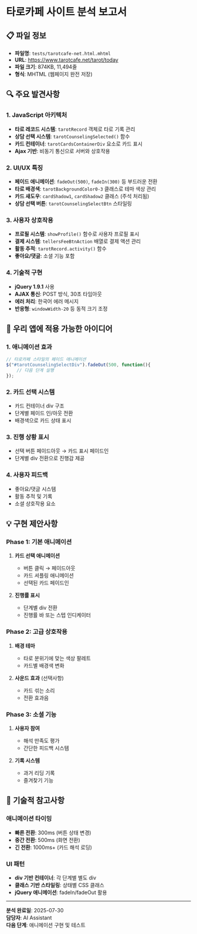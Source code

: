 # 타로카페 사이트 분석 보고서

## 📋 파일 정보
- **파일명**: `tests/tarotcafe-net.html.mhtml`
- **URL**: https://www.tarotcafe.net/tarot/today
- **파일 크기**: 874KB, 11,494줄
- **형식**: MHTML (웹페이지 완전 저장)

## 🔍 주요 발견사항

### 1. JavaScript 아키텍처
- **타로 레코드 시스템**: `tarotRecord` 객체로 타로 기록 관리
- **상담 선택 시스템**: `tarotCounselingSelected()` 함수
- **카드 컨테이너**: `tarotCardsContainerDiv` 요소로 카드 표시
- **Ajax 기반**: 비동기 통신으로 서버와 상호작용

### 2. UI/UX 특징
- **페이드 애니메이션**: `fadeOut(500)`, `fadeIn(300)` 등 부드러운 전환
- **타로 배경색**: `tarotBackgroundColor0-3` 클래스로 테마 색상 관리
- **카드 섀도우**: `cardShadow1`, `cardShadow2` 클래스 (주석 처리됨)
- **상담 선택 버튼**: `tarotCounselingSelectBtn` 스타일링

### 3. 사용자 상호작용
- **프로필 시스템**: `showProfile()` 함수로 사용자 프로필 표시
- **결제 시스템**: `tellersFeeBtnAction` 배열로 결제 액션 관리
- **활동 추적**: `tarotRecord.activity()` 함수
- **좋아요/댓글**: 소셜 기능 포함

### 4. 기술적 구현
- **jQuery 1.9.1** 사용
- **AJAX 통신**: POST 방식, 30초 타임아웃
- **에러 처리**: 한국어 에러 메시지
- **반응형**: `windowWidth-20` 등 동적 크기 조정

## 🎯 우리 앱에 적용 가능한 아이디어

### 1. 애니메이션 효과
```javascript
// 타로카페 스타일의 페이드 애니메이션
$("#tarotCounselingSelectDiv").fadeOut(500, function(){
    // 다음 단계 실행
});
```

### 2. 카드 선택 시스템
- 카드 컨테이너 div 구조
- 단계별 페이드 인/아웃 전환
- 배경색으로 카드 상태 표시

### 3. 진행 상황 표시
- 선택 버튼 페이드아웃 → 카드 표시 페이드인
- 단계별 div 전환으로 진행감 제공

### 4. 사용자 피드백
- 좋아요/댓글 시스템
- 활동 추적 및 기록
- 소셜 상호작용 요소

## 💡 구현 제안사항

### Phase 1: 기본 애니메이션
1. **카드 선택 애니메이션**
   - 버튼 클릭 → 페이드아웃
   - 카드 셔플링 애니메이션
   - 선택된 카드 페이드인

2. **진행률 표시**
   - 단계별 div 전환
   - 진행률 바 또는 스텝 인디케이터

### Phase 2: 고급 상호작용
1. **배경 테마**
   - 타로 분위기에 맞는 색상 팔레트
   - 카드별 배경색 변화

2. **사운드 효과** (선택사항)
   - 카드 섞는 소리
   - 전환 효과음

### Phase 3: 소셜 기능
1. **사용자 참여**
   - 해석 만족도 평가
   - 간단한 피드백 시스템

2. **기록 시스템**
   - 과거 리딩 기록
   - 즐겨찾기 기능

## 🔧 기술적 참고사항

### 애니메이션 타이밍
- **빠른 전환**: 300ms (버튼 상태 변경)
- **중간 전환**: 500ms (화면 전환)
- **긴 전환**: 1000ms+ (카드 해석 로딩)

### UI 패턴
- **div 기반 컨테이너**: 각 단계별 별도 div
- **클래스 기반 스타일링**: 상태별 CSS 클래스
- **jQuery 애니메이션**: fadeIn/fadeOut 활용

---

**분석 완료일**: 2025-07-30  
**담당자**: AI Assistant  
**다음 단계**: 애니메이션 구현 및 테스트